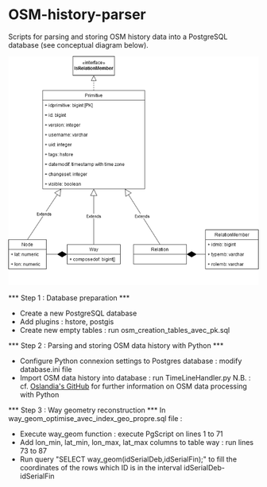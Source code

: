 # OSM-history-parser
Scripts for parsing and storing OSM history data into a PostgreSQL database (see conceptual diagram below).

![Conceptual diagram of OSM PostGIS database](/bdd_osm_data_postgis_schema_conceptuel.png)

*** Step 1 : Database preparation ***
- Create a new PostgreSQL database
- Add plugins : hstore, postgis
- Create new empty tables : run osm_creation_tables_avec_pk.sql

*** Step 2 : Parsing and storing OSM data history with Python ***
- Configure Python connexion settings to Postgres database : modify database.ini file
- Import OSM data history into database : run TimeLineHandler.py
N.B. : cf. [Oslandia's GitHub](https://github.com/Oslandia/osm-data-classification) for further information on OSM data processing with Python

*** Step 3 : Way geometry reconstruction ***
In way_geom_optimise_avec_index_geo_propre.sql file :
- Execute way_geom function : execute PgScript on lines 1 to 71 
- Add lon_min, lat_min, lon_max, lat_max columns to table way : run lines 73 to 87 
- Run query "SELECT way_geom(idSerialDeb,idSerialFin);" to fill the coordinates of the rows which ID is in the interval idSerialDeb-idSerialFin
